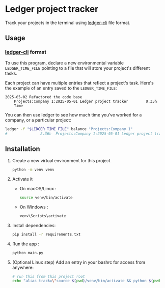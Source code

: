 # Ledger project tracker

Track your projects in the terminal using [ledger-cli](https://ledger-cli.org/) file format.

## Usage

### [ledger-cli](https://ledger-cli.org/) format

To use this program, declare a new environmental variable `LEDGER_TIME_FILE` pointing to a file that will store your project's different tasks.

Each project can have multiple entries that reflect a project's task. Here's the example of an entry saved to the `LEDGER_TIME_FILE`:

```ledger
2025-05-02 Refactored the code base
    Projects:Company 1:2025-05-01 Ledger project tracker        0.35h
    Time
```

You can then use ledger to see how much time you've worked for a company, or a particular project:

```bash
ledger -f "$LEDGER_TIME_FILE" balance "Projects:Company 1"
#               2.36h  Projects:Company 1:2025-05-01 Ledger project tracker
```

## Installation

1. Create a new virtual environment for this project
    ```bash
    python -m venv venv
    ```
2.  Activate it
    - On macOS/Linux : 
      ```bash
      source venv/bin/activate
      ```
    - On Windows :
      ```powershell
      venv\Scripts\activate
      ```
3. Install dependencies:
    ```bash
    pip install -r requirements.txt
    ```
   
4. Run the app :
    ```bash
    python main.py
    ```

5. (Optional Linux step) Add an entry in your bashrc for access from anywhere:
    ```bash
    # run this from this project root
    echo "alias track=\"source $(pwd)/venv/bin/activate && python $(pwd)/main.py && deactivate\"" >> ~/.bashrc
    ```